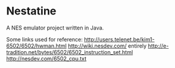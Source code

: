Nestatine
=========

A NES emulator project written in Java.

Some links used for reference:
http://users.telenet.be/kim1-6502/6502/hwman.html
http://wiki.nesdev.com/ entirely
http://e-tradition.net/bytes/6502/6502_instruction_set.html
http://nesdev.com/6502_cpu.txt
